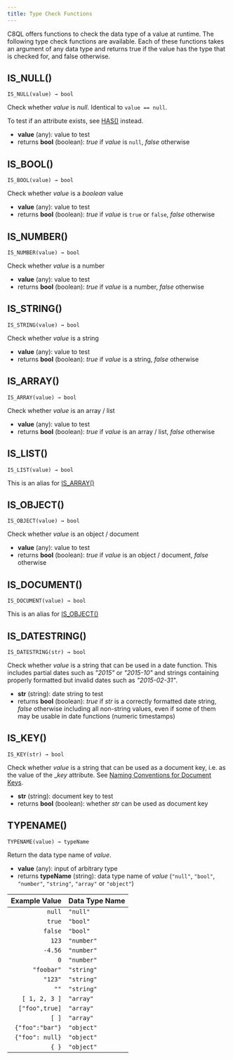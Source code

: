 ```yaml
---
title: Type Check Functions
---
```


C8QL offers functions to check the data type of a value at runtime. The following type check functions are available. Each of these functions takes an argument of any data type and returns true if the value has the type that is checked for, and false otherwise.

## IS_NULL()

`IS_NULL(value) → bool`

Check whether _value_ is _null_. Identical to `value == null`.

To test if an attribute exists, see [HAS()](document.md#has) instead.

- **value** (any): value to test
- returns **bool** (boolean): _true_ if _value_ is `null`, _false_ otherwise

## IS_BOOL()

`IS_BOOL(value) → bool`

Check whether _value_ is a _boolean_ value

- **value** (any): value to test
- returns **bool** (boolean): _true_ if _value_ is `true` or `false`, _false_ otherwise

## IS_NUMBER()

`IS_NUMBER(value) → bool`

Check whether _value_ is a number

- **value** (any): value to test
- returns **bool** (boolean): _true_ if _value_ is a number, _false_ otherwise

## IS_STRING()

`IS_STRING(value) → bool`

Check whether _value_ is a string

- **value** (any): value to test
- returns **bool** (boolean): _true_ if _value_ is a string, _false_ otherwise

## IS_ARRAY()

`IS_ARRAY(value) → bool`

Check whether _value_ is an array / list

- **value** (any): value to test
- returns **bool** (boolean): _true_ if _value_ is an array / list, _false_ otherwise

## IS_LIST()

`IS_LIST(value) → bool`

This is an alias for [IS_ARRAY()](#is_array)

## IS_OBJECT()

`IS_OBJECT(value) → bool`

Check whether _value_ is an object / document

- **value** (any): value to test
- returns **bool** (boolean): _true_ if _value_ is an object / document, _false_ otherwise

## IS_DOCUMENT()

`IS_DOCUMENT(value) → bool`

This is an alias for [IS_OBJECT()](#is_object)

## IS_DATESTRING()

`IS_DATESTRING(str) → bool`

Check whether _value_ is a string that can be used in a date function. This includes partial dates such as _"2015"_ or _"2015-10"_ and strings containing properly formatted but invalid dates such as _"2015-02-31"_.

- **str** (string): date string to test
- returns **bool** (boolean): _true_ if _str_ is a correctly formatted date string, _false_ otherwise including all non-string values, even if some of them may be usable in date functions (numeric timestamps)

## IS_KEY()

`IS_KEY(str) → bool`

Check whether _value_ is a string that can be used as a document key, i.e. as the value of the __key_ attribute. See [Naming Conventions for Document Keys](../../../references/naming-conventions.md#document-keys).

- **str** (string): document key to test
- returns **bool** (boolean): whether _str_ can be used as document key

## TYPENAME()

`TYPENAME(value) → typeName`

Return the data type name of _value_.

- **value** (any): input of arbitrary type
- returns **typeName** (string): data type name of _value_
  (`"null"`, `"bool"`, `"number"`, `"string"`, `"array"` or `"object"`)

Example Value   | Data Type Name
---------------:|---------------
`null`          | `"null"`
`true`          | `"bool"`
`false`         | `"bool"`
`123`           | `"number"`
`-4.56`         | `"number"`
`0`             | `"number"`
`"foobar"`      | `"string"`
`"123"`         | `"string"`
`""`            | `"string"`
`[ 1, 2, 3 ]`   | `"array"`
`["foo",true]`  | `"array"`
`[ ]`           | `"array"`
`{"foo":"bar"}` | `"object"`
`{"foo": null}` | `"object"`
`{ }`           | `"object"`
